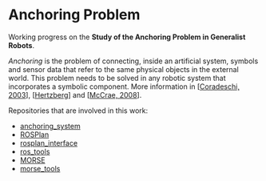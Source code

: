 # Anchoring Problem

Working progress on the **Study of the Anchoring Problem in Generalist Robots**.

_Anchoring_ is the problem of connecting, inside an artificial system, symbols and sensor data that refer to the same physical objects in the external world. This problem needs to be solved in any robotic system that incorporates a symbolic component. More information in [[Coradeschi, 2003](https://www.cs.utexas.edu/~kuipers/readings/Coradeschi-ras-03.pdf)], [[Hertzberg](osnabrueck.de/hertzberg/SAI_3-ObjAnc.pdf)] and [[McCrae, 2008](https://cinacs.informatik.uni-hamburg.de/index.php?option=com_docman&task=doc_download&gid=158)].

Repositories that are involved in this work:
* [anchoring_system](https://github.com/dgerod/anchoring_system)
* [ROSPlan](https://github.com/dgerod/ROSPlan)
* [rosplan_interface](https://github.com/dgerod/rosplan_interface)
* [ros_tools](https://github.com/dgerod/ros_tools)
* [MORSE](https://github.com/dgerod/MORSE)
* [morse_tools](https://github.com/dgerod/morse_tools)

